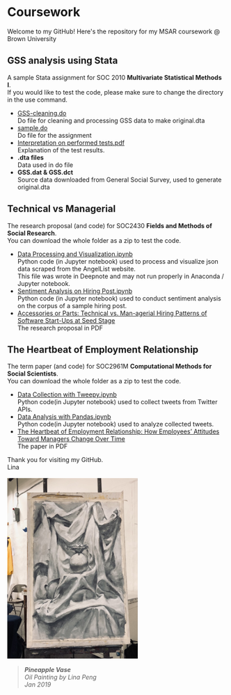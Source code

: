 # Coursework
 Welcome to my GitHub! Here's the repository for my MSAR coursework @ Brown University
 
  ## GSS analysis using Stata
  A sample Stata assignment for SOC	2010	**Multivariate Statistical Methods I**.  
  If you would like to test the code, please make sure to change the directory in the use command. 
  * [GSS-cleaning.do](GSS%20analysis%20using%20Stata/GSS-cleaning.do)  
   Do file for cleaning and processing GSS data to make original.dta
  * [sample.do](GSS%20analysis%20using%20Stata/sample.do)  
   Do file for the assignment
  * [Interpretation on performed tests.pdf](GSS%20analysis%20using%20Stata/Interpretation%20on%20performed%20tests.pdf)  
   Explanation of the test results. 
  * **.dta files**  
   Data used in do file
  * **GSS.dat & GSS.dct**  
   Source data downloaded from General Social Survey, used to generate original.dta
  ## Technical vs Managerial
   The research proposal (and code) for SOC2430 **Fields and Methods of Social Research**.  
   You can download the whole folder as a zip to test the code.
   * [Data Processing and Visualization.ipynb](Technical%20vs%20Managerial/Data%20Processing%20and%20Visualization.ipynb)  
    Python code (in Jupyter notebook) used to process and visualize json data scraped from the AngelList website.  
    This file was wrote in Deepnote and may not run properly in Anaconda / Jupyter notebook.
   * [Sentiment Analysis on Hiring Post.ipynb](Technical%20vs%20Managerial/Sentiment%20Analysis%20on%20Hiring%20Post.ipynb)  
    Python code (in Jupyter notebook) used to conduct sentiment analysis on the corpus of a sample hiring post.
   * [Accessories or Parts:  Technical vs.  Man-agerial Hiring Patterns of Software Start-Ups at Seed Stage](Technical%20vs%20Managerial/technical-vs-managerial.pdf)  
    The research proposal in PDF
  ## The Heartbeat of Employment Relationship
  The term paper (and code) for SOC2961M **Computational Methods for Social Scientists**.  
  You can download the whole folder as a zip to test the code.
   * [Data Collection with Tweepy.ipynb](The%20Heartbeat%20of%20Employment%20Relationship/1229%20Computational%20-%20Data%20Collection%20with%20Tweepy.ipynb)  
    Python code(in Jupyter notebook) used to collect tweets from Twitter APIs.
   * [Data Analysis with Pandas.ipynb](The%20Heartbeat%20of%20Employment%20Relationship/1229%20Computational%20-%20Data%20Analysis%20with%20Pandas.ipynb)  
    Python code(in Jupyter notebook) used to analyze collected tweets.
   * [The Heartbeat of Employment Relationship:  How Employees’ Attitudes Toward Managers Change Over Time](The%20Heartbeat%20of%20Employment%20Relationship/Heartbeat.pdf)  
    The paper in PDF
    
    
   Thank you for visiting my GitHub.  
   Lina  
   <br />
   <img src="https://github.com/ypenglina/Coursework/blob/4e84f80b00219fd9932f5b7ee7551ac9e03b8a34/IMG_1826%20(1).jpg" width="300">  
   >***Pineapple Vase***  
   >*Oil Painting by Lina Peng    
   >Jan 2019*
   
   
